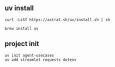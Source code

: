 ## uv install

```shell
curl -LsSf https://astral.sh/uv/install.sh | sh

brew install uv
```

## project init

```shell
uv init agent-usecases
uv add streamlet requests dotenv
```

